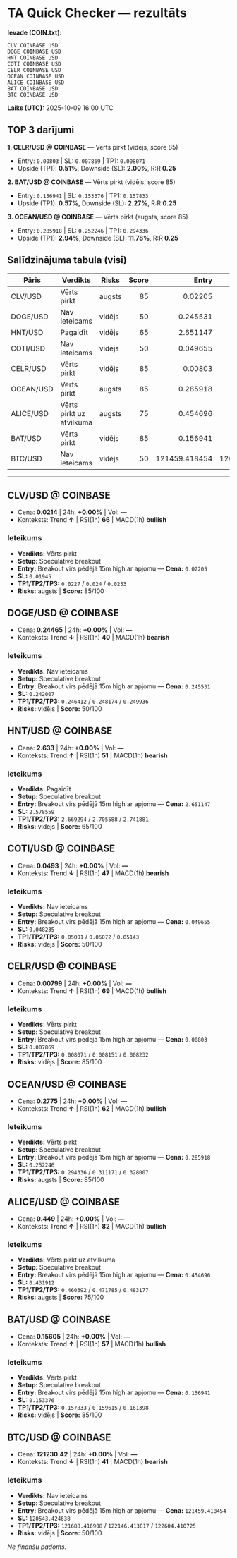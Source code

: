 # TA Quick Checker — rezultāts

**Ievade (COIN.txt):**
```
CLV COINBASE USD
DOGE COINBASE USD
HNT COINBASE USD
COTI COINBASE USD
CELR COINBASE USD
OCEAN COINBASE USD
ALICE COINBASE USD
BAT COINBASE USD
BTC COINBASE USD
```
**Laiks (UTC):** 2025-10-09 16:00 UTC

## TOP 3 darījumi
**1. CELR/USD @ COINBASE** — Vērts pirkt (vidējs, score 85)
- Entry: `0.00803` | SL: `0.007869` | TP1: `0.008071`
- Upside (TP1): **0.51%**, Downside (SL): **2.00%**, R:R **0.25**

**2. BAT/USD @ COINBASE** — Vērts pirkt (vidējs, score 85)
- Entry: `0.156941` | SL: `0.153376` | TP1: `0.157833`
- Upside (TP1): **0.57%**, Downside (SL): **2.27%**, R:R **0.25**

**3. OCEAN/USD @ COINBASE** — Vērts pirkt (augsts, score 85)
- Entry: `0.285918` | SL: `0.252246` | TP1: `0.294336`
- Upside (TP1): **2.94%**, Downside (SL): **11.78%**, R:R **0.25**

## Salīdzinājuma tabula (visi)
| Pāris | Verdikts | Risks | Score | Entry | SL | TP1 | Upside% | Downside% | R:R | RSI(1h) | MACD | 24h% | Cena |
|---|---|---|---:|---:|---:|---:|---:|---:|---:|---:|---|---:|---:|
| CLV/USD | Vērts pirkt | augsts | 85 | 0.02205 | 0.01945 | 0.0227 | 2.95% | 11.79% | 0.25 | 66 | bullish | +0.00% | 0.0214 |
| DOGE/USD | Nav ieteicams | vidējs | 50 | 0.245531 | 0.242007 | 0.246412 | 0.36% | 1.44% | 0.25 | 40 | bearish | +0.00% | 0.24465 |
| HNT/USD | Pagaidīt | vidējs | 65 | 2.651147 | 2.578559 | 2.669294 | 0.68% | 2.74% | 0.25 | 51 | bearish | +0.00% | 2.633 |
| COTI/USD | Nav ieteicams | vidējs | 50 | 0.049655 | 0.048235 | 0.05001 | 0.72% | 2.86% | 0.25 | 47 | bearish | +0.00% | 0.0493 |
| CELR/USD | Vērts pirkt | vidējs | 85 | 0.00803 | 0.007869 | 0.008071 | 0.51% | 2.00% | 0.25 | 69 | bullish | +0.00% | 0.00799 |
| OCEAN/USD | Vērts pirkt | augsts | 85 | 0.285918 | 0.252246 | 0.294336 | 2.94% | 11.78% | 0.25 | 62 | bullish | +0.00% | 0.2775 |
| ALICE/USD | Vērts pirkt uz atvilkuma | augsts | 75 | 0.454696 | 0.431912 | 0.460392 | 1.25% | 5.01% | 0.25 | 82 | bullish | +0.00% | 0.449 |
| BAT/USD | Vērts pirkt | vidējs | 85 | 0.156941 | 0.153376 | 0.157833 | 0.57% | 2.27% | 0.25 | 57 | bullish | +0.00% | 0.15605 |
| BTC/USD | Nav ieteicams | vidējs | 50 | 121459.418454 | 120543.424638 | 121688.416908 | 0.19% | 0.75% | 0.25 | 41 | bearish | +0.00% | 121230.42 |

---

## CLV/USD @ COINBASE
- Cena: **0.0214** | 24h: **+0.00%** | Vol: **—**
- Konteksts: Trend **↑** | RSI(1h) **66** | MACD(1h) **bullish**

### Ieteikums
- **Verdikts:** Vērts pirkt
- **Setup:** Speculative breakout
- **Entry:** Breakout virs pēdējā 15m high ar apjomu  — **Cena:** `0.02205`
- **SL:** `0.01945`
- **TP1/TP2/TP3:** `0.0227` / `0.024` / `0.0253`
- **Risks:** augsts | **Score:** 85/100

## DOGE/USD @ COINBASE
- Cena: **0.24465** | 24h: **+0.00%** | Vol: **—**
- Konteksts: Trend **↓** | RSI(1h) **40** | MACD(1h) **bearish**

### Ieteikums
- **Verdikts:** Nav ieteicams
- **Setup:** Speculative breakout
- **Entry:** Breakout virs pēdējā 15m high ar apjomu  — **Cena:** `0.245531`
- **SL:** `0.242007`
- **TP1/TP2/TP3:** `0.246412` / `0.248174` / `0.249936`
- **Risks:** vidējs | **Score:** 50/100

## HNT/USD @ COINBASE
- Cena: **2.633** | 24h: **+0.00%** | Vol: **—**
- Konteksts: Trend **↑** | RSI(1h) **51** | MACD(1h) **bearish**

### Ieteikums
- **Verdikts:** Pagaidīt
- **Setup:** Speculative breakout
- **Entry:** Breakout virs pēdējā 15m high ar apjomu  — **Cena:** `2.651147`
- **SL:** `2.578559`
- **TP1/TP2/TP3:** `2.669294` / `2.705588` / `2.741881`
- **Risks:** vidējs | **Score:** 65/100

## COTI/USD @ COINBASE
- Cena: **0.0493** | 24h: **+0.00%** | Vol: **—**
- Konteksts: Trend **↓** | RSI(1h) **47** | MACD(1h) **bearish**

### Ieteikums
- **Verdikts:** Nav ieteicams
- **Setup:** Speculative breakout
- **Entry:** Breakout virs pēdējā 15m high ar apjomu  — **Cena:** `0.049655`
- **SL:** `0.048235`
- **TP1/TP2/TP3:** `0.05001` / `0.05072` / `0.05143`
- **Risks:** vidējs | **Score:** 50/100

## CELR/USD @ COINBASE
- Cena: **0.00799** | 24h: **+0.00%** | Vol: **—**
- Konteksts: Trend **↑** | RSI(1h) **69** | MACD(1h) **bullish**

### Ieteikums
- **Verdikts:** Vērts pirkt
- **Setup:** Speculative breakout
- **Entry:** Breakout virs pēdējā 15m high ar apjomu  — **Cena:** `0.00803`
- **SL:** `0.007869`
- **TP1/TP2/TP3:** `0.008071` / `0.008151` / `0.008232`
- **Risks:** vidējs | **Score:** 85/100

## OCEAN/USD @ COINBASE
- Cena: **0.2775** | 24h: **+0.00%** | Vol: **—**
- Konteksts: Trend **↑** | RSI(1h) **62** | MACD(1h) **bullish**

### Ieteikums
- **Verdikts:** Vērts pirkt
- **Setup:** Speculative breakout
- **Entry:** Breakout virs pēdējā 15m high ar apjomu  — **Cena:** `0.285918`
- **SL:** `0.252246`
- **TP1/TP2/TP3:** `0.294336` / `0.311171` / `0.328007`
- **Risks:** augsts | **Score:** 85/100

## ALICE/USD @ COINBASE
- Cena: **0.449** | 24h: **+0.00%** | Vol: **—**
- Konteksts: Trend **↑** | RSI(1h) **82** | MACD(1h) **bullish**

### Ieteikums
- **Verdikts:** Vērts pirkt uz atvilkuma
- **Setup:** Speculative breakout
- **Entry:** Breakout virs pēdējā 15m high ar apjomu  — **Cena:** `0.454696`
- **SL:** `0.431912`
- **TP1/TP2/TP3:** `0.460392` / `0.471785` / `0.483177`
- **Risks:** augsts | **Score:** 75/100

## BAT/USD @ COINBASE
- Cena: **0.15605** | 24h: **+0.00%** | Vol: **—**
- Konteksts: Trend **↑** | RSI(1h) **57** | MACD(1h) **bullish**

### Ieteikums
- **Verdikts:** Vērts pirkt
- **Setup:** Speculative breakout
- **Entry:** Breakout virs pēdējā 15m high ar apjomu  — **Cena:** `0.156941`
- **SL:** `0.153376`
- **TP1/TP2/TP3:** `0.157833` / `0.159615` / `0.161398`
- **Risks:** vidējs | **Score:** 85/100

## BTC/USD @ COINBASE
- Cena: **121230.42** | 24h: **+0.00%** | Vol: **—**
- Konteksts: Trend **↓** | RSI(1h) **41** | MACD(1h) **bearish**

### Ieteikums
- **Verdikts:** Nav ieteicams
- **Setup:** Speculative breakout
- **Entry:** Breakout virs pēdējā 15m high ar apjomu  — **Cena:** `121459.418454`
- **SL:** `120543.424638`
- **TP1/TP2/TP3:** `121688.416908` / `122146.413817` / `122604.410725`
- **Risks:** vidējs | **Score:** 50/100

*Ne finanšu padoms.*
